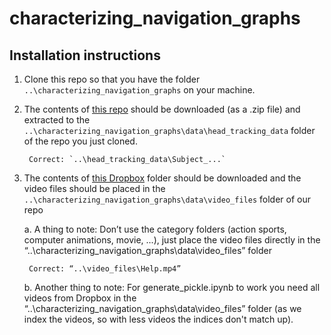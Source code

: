 # characterizing_navigation_graphs

## Installation instructions
1. Clone this repo so that you have the folder `..\characterizing_navigation_graphs` on your machine.
2. The contents of [this repo](https://github.com/Archer-Tatsu/head-tracking) should be downloaded (as a .zip file) and extracted to the `..\characterizing_navigation_graphs\data\head_tracking_data` folder of the repo you just cloned.
    
        Correct: `..\head_tracking_data\Subject_...`
        
3. The contents of [this Dropbox](https://www.dropbox.com/sh/bs1pe50185ywhti/AAAL03q48Rg2Tcwpxc5MUNX6a?dl=0) folder should be downloaded and the video files should be placed in the  `..\characterizing_navigation_graphs\data\video_files` folder of our repo
    
    a. A thing to note: Don’t use the category folders (action sports, computer animations, movie, ...), just place the video files directly in the “..\characterizing_navigation_graphs\data\video_files” folder
        
        Correct: “..\video_files\Help.mp4”
        
    b. Another thing to note: For generate_pickle.ipynb to work you need all videos from Dropbox in the “..\characterizing_navigation_graphs\data\video_files” folder (as we index the videos, so with less videos the indices don't match up).
